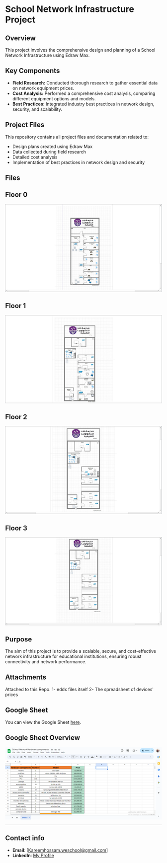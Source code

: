 # School Network Infrastructure Project

## Overview

This project involves the comprehensive design and planning of a School Network Infrastructure using Edraw Max.

## Key Components

- **Field Research:** Conducted thorough research to gather essential data on network equipment prices.
- **Cost Analysis:** Performed a comprehensive cost analysis, comparing different equipment options and models.
- **Best Practices:** Integrated industry best practices in network design, security, and scalability.

## Project Files

This repository contains all project files and documentation related to:

- Design plans created using Edraw Max
- Data collected during field research
- Detailed cost analysis
- Implementation of best practices in network design and security


## Files
## Floor 0
![0 Floor Drawing](imgs/0%20Floor%20Drawing.jpg) 

## Floor 1
![1st Floor Drawing](imgs/1st%20Floor%20Drawing.jpg) 

## Floor 2
![2nd Floor Drawing](imgs/2nd%20Floor%20Drawing.jpg) 

## Floor 3
![3rd Floor Drawing](imgs/3rd%20Floor%20Drawing.jpg)




## Purpose

The aim of this project is to provide a scalable, secure, and cost-effective network infrastructure for educational institutions, ensuring robust connectivity and network performance.


## Attachments

Attached to this Repo. 
1- eddx files itself
2- The spreadsheet of devices' prices

## Google Sheet

You can view the Google Sheet [here](https://docs.google.com/spreadsheets/d/1DOMiOZ2ppR1jsNC3ClYFrMyp4GHXe6UPI2w7Dplr5hM/edit?pli=1&gid=0#gid=0).




## Google Sheet Overview

![Google Sheet](imgs/Spread%20sheet%20overview.png)

---
## Contact info
- **Email**: [Kareemhossam.weschool@gmail.com]
- **LinkedIn**: [My Profile](www.linkedin.com/in/kareem-hossam-ghorab-a52b35235/)
